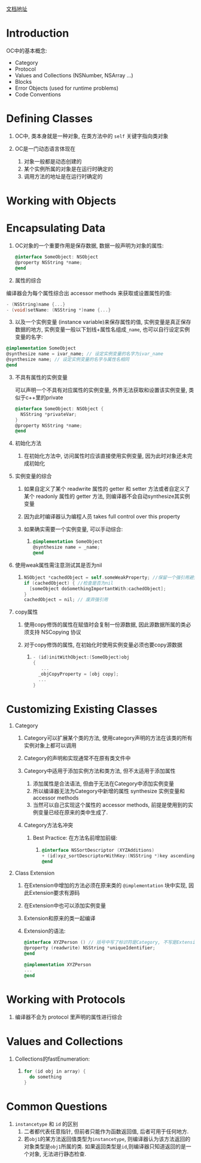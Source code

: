 [文档地址](https://developer.apple.com/library/archive/documentation/Cocoa/Conceptual/ProgrammingWithObjectiveC/Introduction/Introduction.html)

# Introduction

OC中的基本概念: 

- Category
- Protocol
- Values and Collections (NSNumber, NSArray ...)
- Blocks
- Error Objects (used for runtime problems)
- Code Conventions

# Defining Classes

1. OC中, 类本身就是一种对象, 在类方法中的 `self` 关键字指向类对象

2. OC是一门动态语言体现在
   1. 对象一般都是动态创建的
   2. 某个实例所属的对象是在运行时确定的
   3. 调用方法的地址是在运行时确定的

# Working with Objects

# Encapsulating Data

1. OC对象的一个重要作用是保存数据, 数据一般声明为对象的属性:

   ```objective-c
   @interface SomeObject: NSObject
   @property NSString *name;
   @end
   ```

2. 属性的综合

  编译器会为每个属性综合出 accessor methods 来获取或设置属性的值:
  
  ```objective-c
  - (NSString)name {...}
  - (void)setName: (NSString *)name {...}
  ```

3. 以及一个实例变量 (instance variable)来保存属性的值, 实例变量是真正保存数据的地方, 实例变量一般以下划线+属性名组成`_name`, 也可以自行设定实例变量的名字:

  ```objective-c
@implementation SomeObject
  @synthesize name = ivar_name; // 设定实例变量的名字为ivar_name
  @synthesize name; // 设定实例变量的名字与属性名相同
  @end
  ```
  
3. 不具有属性的实例变量

   可以声明一个不具有对应属性的实例变量, 外界无法获取和设置该实例变量, 类似于c++里的private

   ```objective-c
   @interface SomeObject: NSObject {
     NSString *privateVar;
   }
   @property NSString *name;
   @end
   ```

   

4. 初始化方法

   1. 在初始化方法中, 访问属性时应该直接使用实例变量, 因为此时对象还未完成初始化

5. 实例变量的综合

   1. 如果自定义了某个 readwrite 属性的 getter 和 setter 方法或者自定义了某个 readonly 属性的 getter 方法, 则编译器不会自动synthesize其实例变量

   2. 因为此时编译器认为编程人员 takes full control over this property

   3. 如果确实需要一个实例变量, 可以手动综合:

      1. ```objective-c
         @implementation SomeObject
         @synthesize name = _name;
         @end
         ```

6. 使用weak属性需注意测试其是否为nil

   1. ```objective-c
      NSObject *cachedObject = self.someWeakProperty; //保留一个强引用避免weak属性失效
      if (cachedObject) { //检查是否为nil
        [someObject doSomethingImportantWith:cachedObject];
      }                                                        
      cachedObject = nil; // 废弃强引用   
      ```

7. copy属性

   1. 使用copy修饰的属性在赋值时会复制一份源数据, 因此源数据所属的类必须支持 NSCopying 协议

   2. 对于copy修饰的属性, 在初始化时使用实例变量必须也要copy源数据

      1. ```objective-c
         - (id)initWithObject:(SomeObject)obj
         {
         	...
           _objCopyProperty = [obj copy];
           ...
         }
         ```

# Customizing Existing Classes

1. Category

   1. Category可以扩展某个类的方法, 使用category声明的方法在该类的所有实例对象上都可以调用

   2. Category的声明和实现通常不在原有类文件中

   3. Category中适用于添加实例方法和类方法, 但不太适用于添加属性

      1. 添加属性是合法语法, 但由于无法在Category中添加实例变量
      2. 所以编译器无法为Category中新增的属性 synthesize 实例变量和 accessor methods
      3. 当然可以自己实现这个属性的 accessor methods, 前提是使用到的实例变量已经在原来的类中生成了.

   4. Category方法名冲突

      1. Best Practice: 在方法名前增加前缀:

         1. ```objective-c
            @interface NSSortDescriptor (XYZAdditions)
            + (id)xyz_sortDescriptorWithKey:(NSString *)key ascending:(BOOL)ascending; // 前缀应该小写, 然后加下划线
            @end
            ```

2. Class Extension

   1. 在Extension中增加的方法必须在原来类的 `@implementation` 块中实现, 因此Extension要求有源码
   2. 在Extension中也可以添加实例变量
   3. Extension和原来的类一起编译

   4. Extension的语法:

      ```objective-c
      @interface XYZPerson () // 括号中写了标识符是Category, 不写是Extension
      @property (readwrite) NSString *uniqueIdentifier;
      @end
       
      @implementation XYZPerson
      ...
      @end
      ```

# Working with Protocols

1. 编译器不会为 protocol 里声明的属性进行综合

# Values and Collections

1. Collections的fastEnumeration:

   1. ```objective-c
      for (id obj in array) {
        do something
      }
      ```




# Common Questions

1. `instancetype` 和 `id` 的区别
   1. 二者都代表任意指针, 但前者只能作为函数返回值, 后者可用于任何地方.
   2. 若`obj1`的某方法返回值类型为`instancetype`, 则编译器认为该方法返回的对象类型是`obj1`所属的类. 如果返回类型是`id`,则编译器只知道返回的是一个对象, 无法进行静态检查.

